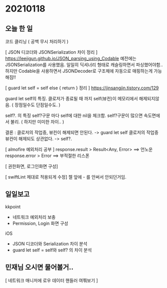 # 20210118
## 오늘 한 일
코드 클리닝 ( 공백 무시 처리하기 )

[ JSON 디코더와 JSONSerialization 차이 정리 ]
https://leejigun.github.io/JSON_parsing_using_Codable
예전에는 JSONSerialization를 사용했음.
일일히 딕셔너리 형태로 캐슬링하면서 파싱했어야함..
하지만 Codable을 사용하면서 JSONDecoder로 구조체에 자동으로 매핑하는게 가능해짐!!


[ guard let self = self else { return } 정리 ]
https://jinsangjin.tistory.com/129

guard let self의 특징.
클로저가 종료될 때 까지 self(뷰컨)이 메모리에서 해제되지않음. ( 장점일수도 단점일수도. )

self?. 의 특징
self?구문 마다 self에 대한 nil을 체크함.
self?구문이 많으면 속도면에서 불리. ( 하지만 미미한 차이.. )

결론 :
클로저의 작업중, 뷰컨이 해제되면 안된다. -> guard let self
클로저의 작업중 뷰컨이 해제되도 상관없다. -> self?.


[ almofire 예외처리 공부 ]
response.result > Result<Any, Error>  ==> 언노운
response.error > Error  ==> 부적절한 리스폰

[ 권한화면, 로그인화면 구성]

[ swiftLint 제대로 적용되게 수정]
젤 앞에 - 를 안써서 안되던거임.

## 일일보고

kkpoint
- 네트워크 예외처리 보충
- Permission, Login 화면 구성

iOS
- JSON 디코더와 Serialization 차이 분석
- guard let self = self와 self? 의 차이 분석


## 민재님 오시면 물어볼거..
[ 네트워크 매니저에 로우 데이터 핸들러 여쭤보기 ]
